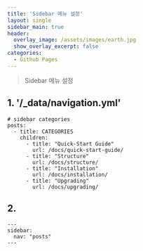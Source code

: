 ```yaml
---
title: 'Sidebar 메뉴 설정'
layout: single
sidebar_main: true
header:
  overlay_image: /assets/images/earth.jpg
  show_overlay_excerpt: false
categories:
  - Github Pages
---
```


> Sidebar 메뉴 설정

## 1. '/_data/navigation.yml'

```
# sidebar categories
posts:
  - title: CATEGORIES
    children:
      - title: "Quick-Start Guide"
        url: /docs/quick-start-guide/
      - title: "Structure"
        url: /docs/structure/
      - title: "Installation"
        url: /docs/installation/
      - title: "Upgrading"
        url: /docs/upgrading/
```

## 2. 

```
---
sidebar:
  nav: "posts"
---
```
